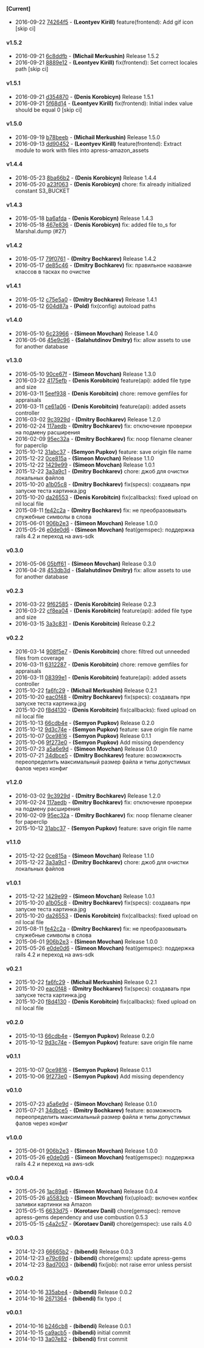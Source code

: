 
#### [Current]
 * 2016-09-22 [74264f5](../../commit/74264f5) - __(Leontyev Kirill)__ feature(frontend): Add gif icon [skip ci]

#### v1.5.2
 * 2016-09-21 [6c8ddfb](../../commit/6c8ddfb) - __(Michail Merkushin)__ Release 1.5.2
 * 2016-09-21 [8889e12](../../commit/8889e12) - __(Leontyev Kirill)__ fix(frontend): Set correct locales path [skip ci]

#### v1.5.1
 * 2016-09-21 [d354870](../../commit/d354870) - __(Denis Korobicyn)__ Release 1.5.1
 * 2016-09-21 [5f68d14](../../commit/5f68d14) - __(Leontyev Kirill)__ fix(frontend): Initial index value should be equal 0 [skip ci]

#### v1.5.0
 * 2016-09-19 [b78beeb](../../commit/b78beeb) - __(Michail Merkushin)__ Release 1.5.0
 * 2016-09-13 [dd90452](../../commit/dd90452) - __(Leontyev Kirill)__ feature(frontend): Extract module to work with files into apress-amazon_assets

#### v1.4.4
 * 2016-05-23 [8ba66b2](../../commit/8ba66b2) - __(Denis Korobicyn)__ Release 1.4.4
 * 2016-05-20 [a23f063](../../commit/a23f063) - __(Denis Korobicyn)__ chore: fix already initialized constant S3_BUCKET

#### v1.4.3
 * 2016-05-18 [ba6afda](../../commit/ba6afda) - __(Denis Korobicyn)__ Release 1.4.3
 * 2016-05-18 [467e836](../../commit/467e836) - __(Denis Korobicyn)__ fix: added file to_s for Marshal.dump (#27)

#### v1.4.2
 * 2016-05-17 [79f0761](../../commit/79f0761) - __(Dmitry Bochkarev)__ Release 1.4.2
 * 2016-05-17 [de85c46](../../commit/de85c46) - __(Dmitry Bochkarev)__ fix: правильное название классов в тасках по очистке

#### v1.4.1
 * 2016-05-12 [c75e5a0](../../commit/c75e5a0) - __(Dmitry Bochkarev)__ Release 1.4.1
 * 2016-05-12 [604d87a](../../commit/604d87a) - __(Pold)__ fix(config) autoload paths

#### v1.4.0
 * 2016-05-10 [6c23966](../../commit/6c23966) - __(Simeon Movchan)__ Release 1.4.0
 * 2016-05-06 [45e9c96](../../commit/45e9c96) - __(Salahutdinov Dmitry)__ fix: allow assets to use for another database

#### v1.3.0
 * 2016-05-10 [90ce67f](../../commit/90ce67f) - __(Simeon Movchan)__ Release 1.3.0
 * 2016-03-22 [4175efb](../../commit/4175efb) - __(Denis Korobitcin)__ feature(api): added file type and size
 * 2016-03-11 [5eef938](../../commit/5eef938) - __(Denis Korobitcin)__ chore: remove gemfiles for appraisals
 * 2016-03-11 [ce61a06](../../commit/ce61a06) - __(Denis Korobitcin)__ feature(api): added assets controller
 * 2016-03-02 [9c3929d](../../commit/9c3929d) - __(Dmitry Bochkarev)__ Release 1.2.0
 * 2016-02-24 [117aedb](../../commit/117aedb) - __(Dmitry Bochkarev)__ fix: отключение проверки на подмену расширения
 * 2016-02-09 [95ec32a](../../commit/95ec32a) - __(Dmitry Bochkarev)__ fix: noop filename cleaner for paperclip
 * 2015-10-12 [31abc37](../../commit/31abc37) - __(Semyon Pupkov)__ feature: save origin file name
 * 2015-12-22 [0ce815a](../../commit/0ce815a) - __(Simeon Movchan)__ Release 1.1.0
 * 2015-12-22 [1429e99](../../commit/1429e99) - __(Simeon Movchan)__ Release 1.0.1
 * 2015-12-22 [3a3a9c1](../../commit/3a3a9c1) - __(Dmitry Bochkarev)__ chore: джоб для очистки локальных файлов
 * 2015-10-20 [a1b05c8](../../commit/a1b05c8) - __(Dmitry Bochkarev)__ fix(specs): создавать при запуске теста картинка.jpg
 * 2015-10-20 [da26553](../../commit/da26553) - __(Denis Korobitcin)__ fix(callbacks): fixed upload on nil local file
 * 2015-08-11 [fe42c2a](../../commit/fe42c2a) - __(Dmitry Bochkarev)__ fix: не преобразовывать служебные символы в слова
 * 2015-06-01 [906b2e3](../../commit/906b2e3) - __(Simeon Movchan)__ Release 1.0.0
 * 2015-05-26 [e0de0d6](../../commit/e0de0d6) - __(Simeon Movchan)__ feat(gemspec): поддержка rails 4.2 и переход на aws-sdk

#### v0.3.0
 * 2016-05-06 [05bff61](../../commit/05bff61) - __(Simeon Movchan)__ Release 0.3.0
 * 2016-04-28 [453db3d](../../commit/453db3d) - __(Salahutdinov Dmitry)__ fix: allow assets to use for another database

#### v0.2.3
 * 2016-03-22 [9f62585](../../commit/9f62585) - __(Denis Korobitcin)__ Release 0.2.3
 * 2016-03-22 [cf8ea04](../../commit/cf8ea04) - __(Denis Korobitcin)__ feature(api): added file type and size
 * 2016-03-15 [3a3c831](../../commit/3a3c831) - __(Denis Korobitcin)__ Release 0.2.2

#### v0.2.2
 * 2016-03-14 [908f5e7](../../commit/908f5e7) - __(Denis Korobitcin)__ chore: filtred out unneeded files from coverage
 * 2016-03-11 [6312287](../../commit/6312287) - __(Denis Korobitcin)__ chore: remove gemfiles for appraisals
 * 2016-03-11 [08399e1](../../commit/08399e1) - __(Denis Korobitcin)__ feature(api): added assets controller
 * 2015-10-22 [fa6fc29](../../commit/fa6fc29) - __(Michail Merkushin)__ Release 0.2.1
 * 2015-10-20 [eac0f48](../../commit/eac0f48) - __(Dmitry Bochkarev)__ fix(specs): создавать при запуске теста картинка.jpg
 * 2015-10-20 [f8d4130](../../commit/f8d4130) - __(Denis Korobitcin)__ fix(callbacks): fixed upload on nil local file
 * 2015-10-13 [66cdb4e](../../commit/66cdb4e) - __(Semyon Pupkov)__ Release 0.2.0
 * 2015-10-12 [9d3c74e](../../commit/9d3c74e) - __(Semyon Pupkov)__ feature: save origin file name
 * 2015-10-07 [0ce9816](../../commit/0ce9816) - __(Semyon Pupkov)__ Release 0.1.1
 * 2015-10-06 [9f273e0](../../commit/9f273e0) - __(Semyon Pupkov)__ Add missing dependency
 * 2015-07-23 [a5a6e9d](../../commit/a5a6e9d) - __(Simeon Movchan)__ Release 0.1.0
 * 2015-07-21 [34dbce5](../../commit/34dbce5) - __(Dmitry Bochkarev)__ feature: возможность переопределить максимальный размер файла и типы допустимых фалов через конфиг

#### v1.2.0
 * 2016-03-02 [9c3929d](../../commit/9c3929d) - __(Dmitry Bochkarev)__ Release 1.2.0
 * 2016-02-24 [117aedb](../../commit/117aedb) - __(Dmitry Bochkarev)__ fix: отключение проверки на подмену расширения
 * 2016-02-09 [95ec32a](../../commit/95ec32a) - __(Dmitry Bochkarev)__ fix: noop filename cleaner for paperclip
 * 2015-10-12 [31abc37](../../commit/31abc37) - __(Semyon Pupkov)__ feature: save origin file name

#### v1.1.0
 * 2015-12-22 [0ce815a](../../commit/0ce815a) - __(Simeon Movchan)__ Release 1.1.0
 * 2015-12-22 [3a3a9c1](../../commit/3a3a9c1) - __(Dmitry Bochkarev)__ chore: джоб для очистки локальных файлов

#### v1.0.1
 * 2015-12-22 [1429e99](../../commit/1429e99) - __(Simeon Movchan)__ Release 1.0.1
 * 2015-10-20 [a1b05c8](../../commit/a1b05c8) - __(Dmitry Bochkarev)__ fix(specs): создавать при запуске теста картинка.jpg
 * 2015-10-20 [da26553](../../commit/da26553) - __(Denis Korobitcin)__ fix(callbacks): fixed upload on nil local file
 * 2015-08-11 [fe42c2a](../../commit/fe42c2a) - __(Dmitry Bochkarev)__ fix: не преобразовывать служебные символы в слова
 * 2015-06-01 [906b2e3](../../commit/906b2e3) - __(Simeon Movchan)__ Release 1.0.0
 * 2015-05-26 [e0de0d6](../../commit/e0de0d6) - __(Simeon Movchan)__ feat(gemspec): поддержка rails 4.2 и переход на aws-sdk

#### v0.2.1
 * 2015-10-22 [fa6fc29](../../commit/fa6fc29) - __(Michail Merkushin)__ Release 0.2.1
 * 2015-10-20 [eac0f48](../../commit/eac0f48) - __(Dmitry Bochkarev)__ fix(specs): создавать при запуске теста картинка.jpg
 * 2015-10-20 [f8d4130](../../commit/f8d4130) - __(Denis Korobitcin)__ fix(callbacks): fixed upload on nil local file

#### v0.2.0
 * 2015-10-13 [66cdb4e](../../commit/66cdb4e) - __(Semyon Pupkov)__ Release 0.2.0
 * 2015-10-12 [9d3c74e](../../commit/9d3c74e) - __(Semyon Pupkov)__ feature: save origin file name

#### v0.1.1
 * 2015-10-07 [0ce9816](../../commit/0ce9816) - __(Semyon Pupkov)__ Release 0.1.1
 * 2015-10-06 [9f273e0](../../commit/9f273e0) - __(Semyon Pupkov)__ Add missing dependency

#### v0.1.0
 * 2015-07-23 [a5a6e9d](../../commit/a5a6e9d) - __(Simeon Movchan)__ Release 0.1.0
 * 2015-07-21 [34dbce5](../../commit/34dbce5) - __(Dmitry Bochkarev)__ feature: возможность переопределить максимальный размер файла и типы допустимых фалов через конфиг

#### v1.0.0
 * 2015-06-01 [906b2e3](../../commit/906b2e3) - __(Simeon Movchan)__ Release 1.0.0
 * 2015-05-26 [e0de0d6](../../commit/e0de0d6) - __(Simeon Movchan)__ feat(gemspec): поддержка rails 4.2 и переход на aws-sdk

#### v0.0.4
 * 2015-05-26 [1ac89a6](../../commit/1ac89a6) - __(Simeon Movchan)__ Release 0.0.4
 * 2015-05-26 [a5583cb](../../commit/a5583cb) - __(Simeon Movchan)__ fix(upload): включен колбек заливки картинки на Amazon
 * 2015-05-15 [6633d75](../../commit/6633d75) - __(Korotaev Danil)__ chore(gemspec): remove apress-gems dependency and use combustion 0.5.3
 * 2015-05-15 [c4a2c57](../../commit/c4a2c57) - __(Korotaev Danil)__ chore(gemspec): use rails 4.0

#### v0.0.3
 * 2014-12-23 [66665b2](../../commit/66665b2) - __(bibendi)__ Release 0.0.3
 * 2014-12-23 [e79c69d](../../commit/e79c69d) - __(bibendi)__ chore(gems): update apress-gems
 * 2014-12-23 [8ad7003](../../commit/8ad7003) - __(bibendi)__ fix(job): not raise error unless persist

#### v0.0.2
 * 2014-10-16 [335abe4](../../commit/335abe4) - __(bibendi)__ Release 0.0.2
 * 2014-10-16 [2671364](../../commit/2671364) - __(bibendi)__ fix typo :(

#### v0.0.1
 * 2014-10-16 [b246cb8](../../commit/b246cb8) - __(bibendi)__ Release 0.0.1
 * 2014-10-15 [ca9acb5](../../commit/ca9acb5) - __(bibendi)__ initial commit
 * 2014-10-13 [3a07e82](../../commit/3a07e82) - __(bibendi)__ first commit
